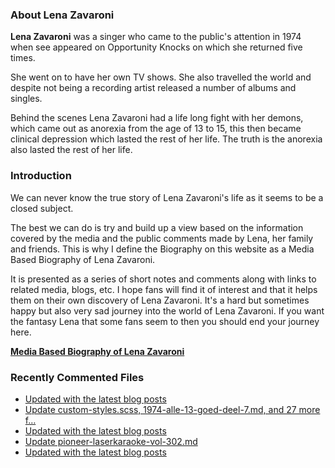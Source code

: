 ### About Lena Zavaroni

<p><strong>Lena Zavaroni</strong> was a singer who came to the public's attention in 1974 when see appeared on Opportunity Knocks on which she returned five times.</p>

<p>She went on to have her own TV shows. She also travelled the world and despite not being a recording artist released a number of albums and singles.</p>

<p>Behind the scenes Lena Zavaroni had a life long fight with her demons, which came out as anorexia from the age of 13 to 15, this then became clinical depression which lasted the rest of her life. The truth is the anorexia also lasted the rest of her life.</p>

### Introduction

<p>We can never know the true story of Lena Zavaroni's life as it seems to be a closed subject.</p>

<p>The best we can do is try and build up a view based on the information covered by the media and the public comments made by Lena, her family and friends. This is why I define the Biography on this website as a Media Based Biography of Lena Zavaroni.</p>

<p>It is presented as a series of short notes and comments along with links to related media, blogs, etc. I hope fans will find it of interest and that it helps them on their own discovery of Lena Zavaroni. It's a hard but sometimes happy but also very sad journey into the world of Lena Zavaroni. If you want the fantasy Lena that some fans seem to then you should end your journey here.</p>

<a href="https://fanzoflenazavaroni.github.io/biography/lena-zavaroni/"><strong>Media Based Biography of Lena Zavaroni</strong></a>

### Recently Commented Files

<!-- BLOG-POST-LIST:START -->
- [Updated with the latest blog posts](https://github.com/FanzOfLenaZavaroni/fanzoflenazavaroni.github.io/commit/e886a97fad4ef2e6ff41a96925e1120399e50887)
- [Update custom-styles.scss, 1974-alle-13-goed-deel-7.md, and 27 more f…](https://github.com/FanzOfLenaZavaroni/fanzoflenazavaroni.github.io/commit/cdbb9c5107ab339cd3412f9127173dd3fb3ab0fe)
- [Updated with the latest blog posts](https://github.com/FanzOfLenaZavaroni/fanzoflenazavaroni.github.io/commit/1121cfcf4a18d8a78d95c8daa98adb65d465e4a1)
- [Update pioneer-laserkaraoke-vol-302.md](https://github.com/FanzOfLenaZavaroni/fanzoflenazavaroni.github.io/commit/3b091157f861a406ec0a68789e9bc9d13b873de6)
- [Updated with the latest blog posts](https://github.com/FanzOfLenaZavaroni/fanzoflenazavaroni.github.io/commit/573a0690910c4333ac04a17d6c9e68420bd9f2f0)
<!-- BLOG-POST-LIST:END -->
